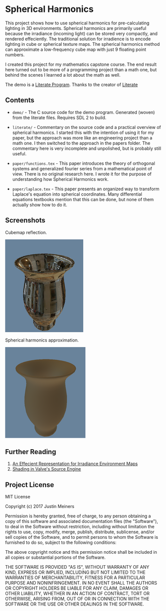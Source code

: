 # Spherical Harmonics

This project shows how to use spherical harmonics for pre-calculating lighting in 3D environments. Spherical harmonics are primarily useful because the irradiance (incoming light) can be stored very compactly, and rendered effeciently. The traditional solution for irradience is to encode lighting in cube or spherical texture maps. The spherical harmonics method can approximate a low-frequency cube map with just 9 floating point numbers.

I created this project for my mathematics capstone course. The end result here turned out to be more of a programming project than a math one, but behind the scenes I learned a lot about the math as well.

The demo is a [Literate Program](https://en.wikipedia.org/wiki/Literate_programming). Thanks to the creator of [Literate](https://github.com/zyedidia/Literate)

## Contents

- `demo/` - The C source code for the demo program. Generated (woven) from the literate files. Requires SDL 2 to build.

- `literate/` - Commentary on the source code and a practical overview of spherical harmonics. I started this with the intention of using it for my paper, but the approach was more like an engineering project than a math one. I then switched to the approach in the papers folder. The commentary here is very incomplete and unpolished, but is probably still useful.

- `paper/functions.tex` - This paper introduces the theory of orthogonal systems and generalized fourier series from a mathematical point of view. There is no original research here. I wrote it for the purpose of understanding how Spherical Harmonics work. 

- `paper/laplace.tex` - This paper presents an organized way to transform Laplace's equation into spherical coordinates. Many differential equations textbooks mention that this can be done, but none of them actually show how to do it.

## Screenshots

Cubemap reflection.

![cubemap reflection](screenshots/cubemap.png)

Spherical harmonics approximation.

![spherical harmonics approximation](screenshots/sh.png)

## Further Reading

1. [An Effecient Representation for Irradiance Environment Maps](https://graphics.stanford.edu/papers/envmap/)
2. [Shading in Valve's Source Engine](http://www.valvesoftware.com/publications/2006/SIGGRAPH06_Course_ShadingInValvesSourceEngine.pdf)

## Project License

MIT License

Copyright (c) 2017 Justin Meiners

Permission is hereby granted, free of charge, to any person obtaining a copy of this software and associated documentation files (the "Software"), to deal in the Software without restriction, including without limitation the rights to use, copy, modify, merge, publish, distribute, sublicense, and/or sell copies of the Software, and to permit persons to whom the Software is furnished to do so, subject to the following conditions:

The above copyright notice and this permission notice shall be included in all copies or substantial portions of the Software.

THE SOFTWARE IS PROVIDED "AS IS", WITHOUT WARRANTY OF ANY KIND, EXPRESS OR IMPLIED, INCLUDING BUT NOT LIMITED TO THE WARRANTIES OF MERCHANTABILITY, FITNESS FOR A PARTICULAR PURPOSE AND NONINFRINGEMENT. IN NO EVENT SHALL THE AUTHORS OR COPYRIGHT HOLDERS BE LIABLE FOR ANY CLAIM, DAMAGES OR OTHER LIABILITY, WHETHER IN AN ACTION OF CONTRACT, TORT OR OTHERWISE, ARISING FROM, OUT OF OR IN CONNECTION WITH THE SOFTWARE OR THE USE OR OTHER DEALINGS IN THE SOFTWARE.
